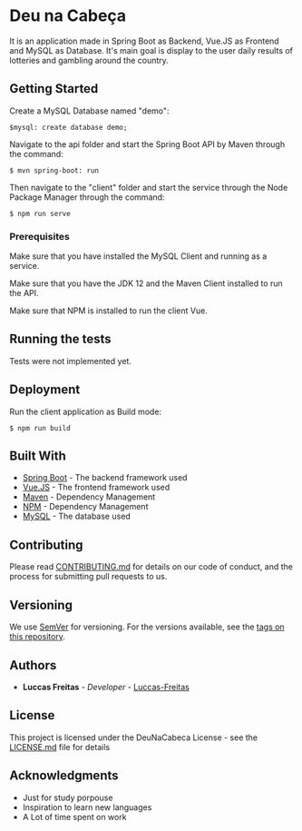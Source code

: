 # Deu na Cabeça

It is an application made in Spring Boot as Backend, Vue.JS as Frontend and MySQL as Database. It's main goal is display to the user daily results of lotteries and gambling around the country.

## Getting Started

Create a MySQL Database named "demo":
```console
$mysql: create database demo;
```

Navigate to the api folder and start the Spring Boot API by Maven through the command:
```console
$ mvn spring-boot: run
```
Then navigate to the "client" folder and start the service through the Node Package Manager through the command:
```console
$ npm run serve
```

### Prerequisites

Make sure that you have installed the MySQL Client and running as a service.

Make sure that you have the JDK 12 and the Maven Client installed to run the API.

Make sure that NPM is installed to run the client Vue.

## Running the tests

Tests were not implemented yet.

## Deployment

Run the client application as Build mode:
```console
$ npm run build
```

## Built With

* [Spring Boot](https://spring.io/projects/spring-boot) - The backend framework used
* [Vue.JS](https://vuejs.org/) - The frontend framework used
* [Maven](https://maven.apache.org/) - Dependency Management
* [NPM](https://www.npmjs.com) - Dependency Management
* [MySQL](https://www.mysql.com/) - The database used

## Contributing

Please read [CONTRIBUTING.md](https://gist.github.com/luccas-freitas/) for details on our code of conduct, and the process for submitting pull requests to us.

## Versioning

We use [SemVer](http://semver.org/) for versioning. For the versions available, see the [tags on this repository](https://github.com/luccas-freitas/deunacabeca/tags). 

## Authors

* **Luccas Freitas** - *Developer* - [Luccas-Freitas](https://github.com/luccas-freitas)

## License

This project is licensed under the DeuNaCabeca License - see the [LICENSE.md](LICENSE.md) file for details

## Acknowledgments

* Just for study porpouse
* Inspiration to learn new languages
* A Lot of time spent on work
